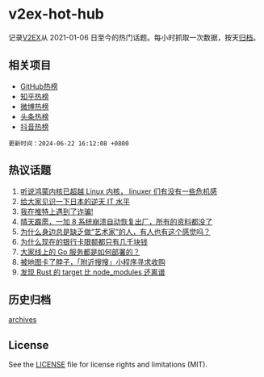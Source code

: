 # v2ex-hot-hub

 记录[V2EX](https://www.v2ex.com/)从 2021-01-06 日至今的热门话题。每小时抓取一次数据，按天[归档](archives)。
 
 ## 相关项目

- [GitHub热榜](https://github.com/lonnyzhang423/github-hot-hub)
- [知乎热榜](https://github.com/lonnyzhang423/zhihu-hot-hub)
- [微博热榜](https://github.com/lonnyzhang423/weibo-hot-hub)
- [头条热榜](https://github.com/lonnyzhang423/toutiao-hot-hub)
- [抖音热榜](https://github.com/lonnyzhang423/douyin-hot-hub)


 `更新时间：2024-06-22 16:12:08 +0800`

## 热议话题

1. [听说鸿蒙内核已超越 Linux 内核， linuxer 们有没有一些危机感](https://www.v2ex.com/t/1051655)
1. [给大家见识一下日本的逆天 IT 水平](https://www.v2ex.com/t/1051598)
1. [我在推特上遇到了诈骗!](https://www.v2ex.com/t/1051542)
1. [晴天霹雳，一加 8 系统崩溃自动恢复出厂，所有的资料都没了](https://www.v2ex.com/t/1051604)
1. [为什么身边总是缺乏做“艺术家”的人，有人也有这个感觉吗？](https://www.v2ex.com/t/1051659)
1. [为什么现在的银行卡限额都只有几千块钱](https://www.v2ex.com/t/1051649)
1. [大家线上的 Go 服务都是如何部署的？](https://www.v2ex.com/t/1051562)
1. [被地图卡了脖子，「附近搜搜」小程序寻求收购](https://www.v2ex.com/t/1051643)
1. [发现 Rust 的 target 比 node_modules 还离谱](https://www.v2ex.com/t/1051537)

## 历史归档

[archives](archives)

## License

See the [LICENSE](LICENSE) file for license rights and limitations (MIT).
